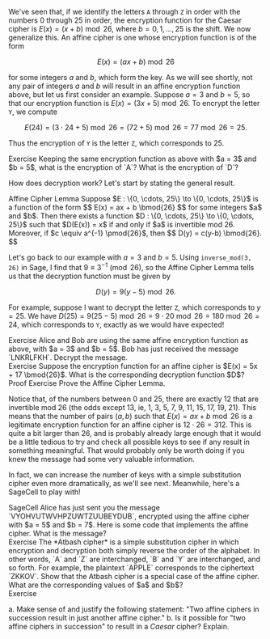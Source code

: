 We've seen that, if we identify the letters `A` through `Z` in order with the numbers 0 through 25 in order, the encryption function for the Caesar cipher is $E(x) = (x + b) \bmod{26}$, where $b = 0, 1, \dotsc, 25$ is the shift. We now generalize this. An affine cipher is one whose encryption function is of the form 

$$ E(x) = (ax + b) \bmod{26} $$

for some integers $a$ and $b$, which form the key. As we will see shortly, not any pair of integers $a$ and $b$ will result in an affine encryption function above, but let us first consider an example. Suppose $a = 3$ and $b = 5$, so that our encryption function is $E(x) = (3x + 5) \bmod{26}$. To encrypt the letter `Y`, we compute 

$$ E(24) = (3 \cdot 24 + 5) \bmod{26} = (72 + 5) \bmod{26} = 77 \bmod{26} = 25. $$

Thus the encryption of `Y` is the letter `Z`, which corresponds to 25. 

<div class="element">
<span class="label">Exercise</span>
Keeping the same encryption function as above with $a = 3$ and $b = 5$, what is the encryption of `A`? What is the encryption of `D`?
</div>

How does decryption work? Let's start by stating the general result. 

<div class="element">
<span class="label">Affine Cipher Lemma</span>
Suppose $E : \{0, \cdots, 25\} \to \{0, \cdots, 25\}$ is a function of the form 
$$ E(x) = ax + b \bmod{26} $$
for some integers $a$ and $b$. Then there exists a function $D : \{0, \cdots, 25\} \to \{0, \cdots, 25\}$ such that $D(E(x)) = x$ if and only if $a$ is invertible mod 26. Moreover, if $c \equiv a^{-1} \pmod{26}$, then  
$$ D(y) = c(y-b) \bmod{26}. $$
</div>

Let's go back to our example with $a = 3$ and $b = 5$. Using `inverse_mod(3, 26)` in Sage, I find that $9 \equiv 3^{-1} \pmod{26}$, so the Affine Cipher Lemma tells us that the decryption function must be given by 

$$ D(y) = 9(y - 5) \bmod{26}. $$

For example, suppose I want to decrypt the letter `Z`, which corresponds to $y = 25$. We have $D(25) = 9(25 - 5) \bmod{26} = 9 \cdot 20 \bmod{26} = 180 \bmod{26} = 24$, which corresponds to `Y`, exactly as we would have expected!

<div class="element">
<span class="label">Exercise</span>
Alice and Bob are using the same affine encryption function as above, with $a = 3$ and $b = 5$. Bob has just received the message `LNKRLFKH`. Decrypt the message. 
</div>

<div class="element">
<span class="label">Exercise</span>
Suppose the encryption function for an affine cipher is $E(x) = 5x + 17 \bmod{26}$. What is the corresponding decryption function $D$? 
</div>

<div class="element">
<span class="label">Proof Exercise</span>
Prove the Affine Cipher Lemma.  
</div>

Notice that, of the numbers between 0 and 25, there are exactly 12 that are invertible mod 26 (the odds except 13, ie, 1, 3, 5, 7, 9, 11, 15, 17, 19, 21). This means that the number of pairs $(a, b)$ such that $E(x) = ax + b \bmod{26}$ is a legitimate encryption function for an affine cipher is $12 \cdot 26 = 312$. This is quite a bit larger than 26, and is probably already large enough that it would be a little tedious to try and check all possible keys to see if any result in something meaningful. That would probably only be worth doing if you knew the message had some very valuable information. 

In fact, we can increase the number of keys with a simple substitution cipher even more dramatically, as we'll see next. Meanwhile, here's a SageCell to play with!

<div class="element" id="sagecell-affine-cipher">
<span class="label">SageCell</span>
Alice has just sent you the message `VYOHVUTWVHPZUWTZUUBEYDUB`, encrypted using the affine cipher with $a = 5$ and $b = 7$. Here is some code that implements the affine cipher. What is the message?
<div class="sage">
<script type="text/x-sage">
from re import sub

# Remove all non alphabetic characters and capitalize
def encode(text: str):
    stripped = sub(r"[^a-zA-Z]", "", text)
    return stripped.upper()
    
# Encode a string as a list of numbers 0--25
def numerify(text: str):
    return [(ord(x) - 65) for x in encode(text)]

# Turn a list of numbers 0--25 back into a string
def denumerify(nums: list):
    return "".join([chr((x % 26) + 65) for x in nums])

# Encrypt a string using the given a and b    
def encrypt(text: str, a: int, b:int):
    nums = numerify(text)
    transformed = [(a*x + b) % 26 for x in nums]
    return denumerify(transformed)

# Decrypt a string using the given a and b  
def decrypt(text: str, a: int, b: int):
    if not text.isalpha():
        raise Exception("Argument to decrypt must consist of alphabet characters.")
    nums = numerify(text.upper())
    c = inverse_mod(a, 26)
    transformed = [c*(x-b) % 26 for x in nums]
    return denumerify(transformed)
    
# Prints an output div aligning with the interact controls   
def output_div(label: str, content: str):
    s = '<div class="sagecell_interactControlCell" style="width: 100%;">'
    s += f'<label class="sagecell_interactControlLabel">{label}</label>'
    s += f'<div class="sagecell_interactControl">{content}</div>'
    s += '</div>'
    pretty_print(html(s))

@interact
def _(a=slider(0, 25, 1, 1, label="a"),
      b=slider(0, 25, 1, 0, label="b"),
      text=input_box(default="VYOHVUTWVHPZUWTZUUBEYDUB", label="Input", height=5, width=70), 
      actions=selector(["decrypt", "encrypt"], buttons=True, label="Action")):
    
    if gcd(a, 26) != 1:
        raise Exception("a must be invertible mod 26")
    
    output = eval(actions)(text, a, b)
    output_div("Output", f'<textarea readonly rows="5" cols="70">{ output }</textarea>')
</script>
</div> 
</div> 

<div class="element">
<span class="label">Exercise</span>
The *Atbash cipher* is a simple substitution cipher in which encryption and decryption both simply reverse the order of the alphabet. In other words, `A` and `Z` are interchanged, `B` and `Y` are interchanged, and so forth. For example, the plaintext `APPLE` corresponds to the ciphertext `ZKKOV`. Show that the Atbash cipher is a special case of the affine cipher. What are the corresponding values of $a$ and $b$? 
</div>

<div class="element">
<span class="label">Exercise</span>

a. Make sense of and justify the following statement: "Two affine ciphers in succession result in just another affine cipher." 
b. Is it possible for "two affine ciphers in succession" to result in a *Caesar* cipher? Explain. 
</div>

